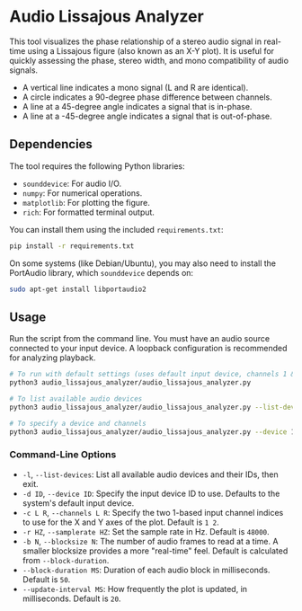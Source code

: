 # Audio Lissajous Analyzer

This tool visualizes the phase relationship of a stereo audio signal in real-time using a Lissajous figure (also known as an X-Y plot). It is useful for quickly assessing the phase, stereo width, and mono compatibility of audio signals.

- A vertical line indicates a mono signal (L and R are identical).
- A circle indicates a 90-degree phase difference between channels.
- A line at a 45-degree angle indicates a signal that is in-phase.
- A line at a -45-degree angle indicates a signal that is out-of-phase.

## Dependencies

The tool requires the following Python libraries:
- `sounddevice`: For audio I/O.
- `numpy`: For numerical operations.
- `matplotlib`: For plotting the figure.
- `rich`: For formatted terminal output.

You can install them using the included `requirements.txt`:
```bash
pip install -r requirements.txt
```
On some systems (like Debian/Ubuntu), you may also need to install the PortAudio library, which `sounddevice` depends on:
```bash
sudo apt-get install libportaudio2
```

## Usage

Run the script from the command line. You must have an audio source connected to your input device. A loopback configuration is recommended for analyzing playback.

```bash
# To run with default settings (uses default input device, channels 1 & 2)
python3 audio_lissajous_analyzer/audio_lissajous_analyzer.py

# To list available audio devices
python3 audio_lissajous_analyzer/audio_lissajous_analyzer.py --list-devices

# To specify a device and channels
python3 audio_lissajous_analyzer/audio_lissajous_analyzer.py --device 1 --channels 3 4
```

### Command-Line Options

- `-l`, `--list-devices`: List all available audio devices and their IDs, then exit.
- `-d ID`, `--device ID`: Specify the input device ID to use. Defaults to the system's default input device.
- `-c L R`, `--channels L R`: Specify the two 1-based input channel indices to use for the X and Y axes of the plot. Default is `1 2`.
- `-r HZ`, `--samplerate HZ`: Set the sample rate in Hz. Default is `48000`.
- `-b N`, `--blocksize N`: The number of audio frames to read at a time. A smaller blocksize provides a more "real-time" feel. Default is calculated from `--block-duration`.
- `--block-duration MS`: Duration of each audio block in milliseconds. Default is `50`.
- `--update-interval MS`: How frequently the plot is updated, in milliseconds. Default is `20`.

